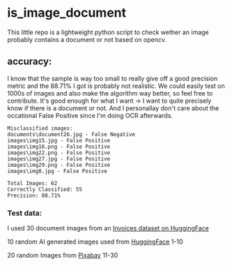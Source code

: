 # is_image_document
This little repo is a lightweight python script to check wether an image probably contains a document or not based on opencv.

## accuracy: 

I know that the sample is way too small to really give off a good precision metric and the 88.71% I got is probably not realistic. We could easily test on 1000s of images and also make the algorithm way better, so feel free to contribute. It's good enough for what I want -> I want to quite precisely know if there is a document or not. And I personallay don't care about the occational False Positive since I'm doing OCR afterwards. 

```
Misclassified images:
documents\document26.jpg - False Negative
images\img15.jpg - False Positive
images\img16.png - False Positive
images\img22.png - False Positive
images\img27.jpg - False Positive
images\img29.png - False Positive
images\img8.jpg - False Positive

Total Images: 62
Correctly Classified: 55
Precision: 88.71%
```

### Test data: 

I used 30 document images from an [Invoices dataset on HuggingFace](https://huggingface.co/datasets/amaye15/invoices-google-ocr/)

10 random AI generated images used from [HuggingFace](https://huggingface.co/datasets/bigdata-pw/Diffusion1B) 1-10

20 random Images from [Pixabay](https://pixabay.com/) 11-30